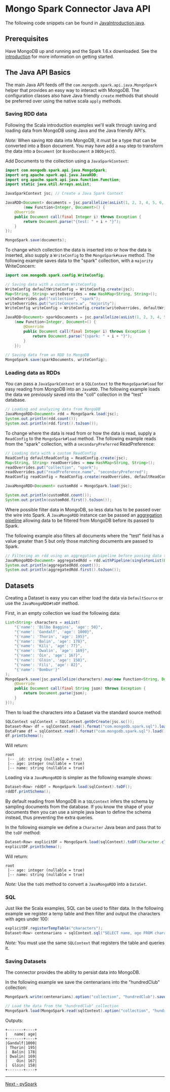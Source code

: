 # Mongo Spark Connector Java API

The following code snippets can be found in [JavaIntroduction.java](../examples/src/test/java/tour/JavaIntroduction.java).

## Prerequisites

Have MongoDB up and running and the Spark 1.6.x downloaded. See the [introduction](0-introduction.md) for more information on getting started.

## The Java API Basics

The main Java API feeds off the `com.mongodb.spark.api.java.MongoSpark` helper that provides an easy way to interact with MongoDB.
The configuration classes also have Java friendly `create` methods that should be preferred over using the native scala `apply` methods.

### Saving RDD data

Following the Scala introduction examples we'll walk through saving and loading data from MongoDB using Java and the Java friendly API's.

*Note:* When saving `RDD` data into MongoDB, it must be a type that can be converted into a Bson document. 
You may have add a `map` step to transform the data into a `Document` (or `BsonDocument` a `DBObject`).

Add Documents to the collection using a `JavaSparkContext`:

```java
import com.mongodb.spark.api.java.MongoSpark;
import org.apache.spark.api.java.JavaRDD;
import org.apache.spark.api.java.function.Function;
import static java.util.Arrays.asList;

JavaSparkContext jsc; // Create a Java Spark Context

JavaRDD<Document> documents = jsc.parallelize(asList(1, 2, 3, 4, 5, 6, 7, 8, 9, 10)).map
        (new Function<Integer, Document>() {
    @Override
    public Document call(final Integer i) throws Exception {
        return Document.parse("{test: " + i + "}");
    }
});

MongoSpark.save(documents);
```

To change which collection the data is inserted into or how the data is inserted, also supply a `WriteConfig` to the `MongoSpark#save` method. 
The following example saves data to the "spark" collection, with a `majority` WriteConcern:
                                                                                                                             
```java
import com.mongodb.spark.config.WriteConfig;

// Saving data with a custom WriteConfig
WriteConfig defaultWriteConfig = WriteConfig.create(jsc);
Map<String, String> writeOverrides = new HashMap<String, String>();
writeOverrides.put("collection", "spark");
writeOverrides.put("writeConcern.w", "majority");
WriteConfig writeConfig = WriteConfig.create(writeOverrides, defaultWriteConfig);

JavaRDD<Document> sparkDocuments = jsc.parallelize(asList(1, 2, 3, 4, 5, 6, 7, 8, 9, 10)).map
    (new Function<Integer, Document>() {
        @Override
        public Document call(final Integer i) throws Exception {
            return Document.parse("{spark: " + i + "}");
        }
    });
        
// Saving data from an RDD to MongoDB
MongoSpark.save(sparkDocuments, writeConfig);
```

### Loading data as RDDs

You can pass a `JavaSparkContext` or a `SQLContext` to the `MongoSpark#load` for easy reading from MongoDB into an `JavaRDD`. The following
example loads the data we previously saved into the "coll" collection in the "test" database.

```java
// Loading and analyzing data from MongoDB
JavaMongoRDD<Document> rdd = MongoSpark.load(jsc);
System.out.println(rdd.count());
System.out.println(rdd.first().toJson());
```

To change where the data is read from or how the data is read, supply a `ReadConfig` to the `MongoSpark#load` method. 
The following example reads from the "spark" collection, with a `secondaryPreferred` ReadPreference:

```java
// Loading data with a custom ReadConfig
ReadConfig defaultReadConfig = ReadConfig.create(jsc);
Map<String, String> readOverrides = new HashMap<String, String>();
readOverrides.put("collection", "spark");
readOverrides.put("readPreference.name", "secondaryPreferred");
ReadConfig readConfig = ReadConfig.create(readOverrides, defaultReadConfig);

JavaMongoRDD<Document> customRdd = MongoSpark.load(jsc);

System.out.println(customRdd.count());
System.out.println(customRdd.first().toJson());
```

Where possible filter data in MongoDB, so less data has to be passed over the wire into Spark.  A `JavaMongoRDD` instance can be 
passed an [aggregation pipeline](https://docs.mongodb.org/manual/core/aggregation-pipeline/) allowing data to be filtered from 
MongoDB before its passed to Spark.

The following example also filters all documents where the "test" field has a value greater than 5 but only those matching documents are 
passed to Spark.

```java
// Filtering an rdd using an aggregation pipeline before passing data to Spark
JavaMongoRDD<Document> aggregatedRdd = rdd.withPipeline(singletonList(Document.parse("{ $match: { test : { $gt : 5 } } }")));
System.out.println(aggregatedRdd.count());
System.out.println(aggregatedRdd.first().toJson());
```

## Datasets

Creating a Dataset is easy you can either load the data via `DefaultSource` or use the `JavaMongoRDD#toDF` method.

First, in an empty collection we load the following data:

```java
List<String> characters = asList(
    "{'name': 'Bilbo Baggins', 'age': 50}",
    "{'name': 'Gandalf', 'age': 1000}",
    "{'name': 'Thorin', 'age': 195}",
    "{'name': 'Balin', 'age': 178}",
    "{'name': 'Kíli', 'age': 77}",
    "{'name': 'Dwalin', 'age': 169}",
    "{'name': 'Óin', 'age': 167}",
    "{'name': 'Glóin', 'age': 158}",
    "{'name': 'Fíli', 'age': 82}",
    "{'name': 'Bombur'}"
);
MongoSpark.save(jsc.parallelize(characters).map(new Function<String, Document>() {
    @Override
    public Document call(final String json) throws Exception {
        return Document.parse(json);
    }
}));
```

Then to load the characters into a Dataset<Row> via the standard source method:

```java
SQLContext sqlContext = SQLContext.getOrCreate(jsc.sc());
Dataset<Row> df = sqlContext.read().format("com.mongodb.spark.sql").load();
DataFrame df = sqlContext.read().format("com.mongodb.spark.sql").load();
df.printSchema();
```

Will return:

```
root
 |-- _id: string (nullable = true)
 |-- age: integer (nullable = true)
 |-- name: string (nullable = true)
```

Loading via a `JavaMongoRDD` is simpler as the following example shows:

```java
Dataset<Row> rddDf = MongoSpark.load(sqlContext).toDF();
rddDf.printSchema();
```

By default reading from MongoDB in a `SQLContext` infers the schema by sampling documents from the database. 
If you know the shape of your documents then you can use a simple java bean to define the schema instead, thus preventing the extra queries.

In the following example we define a `Character` Java bean and pass that to the `toDF` method:

```java
Dataset<Row> explicitDF = MongoSpark.load(sqlContext).toDF(Character.class);
explicitDF.printSchema();
```
Will return:

```
root
 |-- age: integer (nullable = true)
 |-- name: string (nullable = true)
```

*Note:* Use the `toDS` method to convert a `JavaMongoRDD` into a `DataSet`.

### SQL

Just like the Scala examples, SQL can be used to filter data. In the following example we register a temp table and then filter and output 
the characters with ages under 100:

```java
explicitDF.registerTempTable("characters");
Dataset<Row> centenarians = sqlContext.sql("SELECT name, age FROM characters WHERE age >= 100");
```

*Note:* You must use the same `SQLContext` that registers the table and queries it. 

### Saving Datasets

The connector provides the ability to persist data into MongoDB.

In the following example we save the centenarians into the "hundredClub" collection:

```scala
MongoSpark.write(centenarians).option("collection", "hundredClub").save();

// Load the data from the "hundredClub" collection
MongoSpark.load(MongoSpark.read(sqlContext).option("collection", "hundredClub"), Character.class).show();
```

Outputs:

```
+-------+----+
|   name| age|
+-------+----+
|Gandalf|1000|
| Thorin| 195|
|  Balin| 178|
| Dwalin| 169|
|    Óin| 167|
|  Glóin| 158|
+-------+----+
```

-----

[Next - pySpark](4-pyspark.md)

